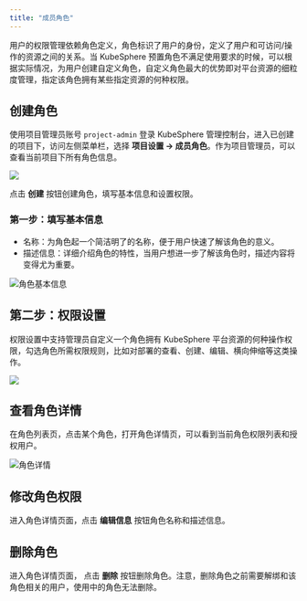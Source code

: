 ```yaml
---
title: "成员角色"
---
```


用户的权限管理依赖角色定义，角色标识了用户的身份，定义了用户和可访问/操作的资源之间的关系。当 KubeSphere 预置角色不满足使用要求的时候，可以根据实际情况，为用户创建自定义角色，自定义角色最大的优势即对平台资源的细粒度管理，指定该角色拥有某些指定资源的何种权限。

## 创建角色  

使用项目管理员账号 `project-admin` 登录 KubeSphere 管理控制台，进入已创建的项目下，访问左侧菜单栏，选择 **项目设置 → 成员角色**。作为项目管理员，可以查看当前项目下所有角色信息。  

![](https://pek3b.qingstor.com/kubesphere-docs/png/20190514094713.png)

点击 **创建** 按钮创建角色，填写基本信息和设置权限。

### 第一步：填写基本信息

- 名称：为角色起一个简洁明了的名称，便于用户快速了解该角色的意义。
- 描述信息：详细介绍角色的特性，当用户想进一步了解该角色时，描述内容将变得尤为重要。

![角色基本信息](/ae-role-basic.png)

## 第二步：权限设置

权限设置中支持管理员自定义一个角色拥有 KubeSphere 平台资源的何种操作权限，勾选角色所需权限规则，比如对部署的查看、创建、编辑、横向伸缩等这类操作。

![](/ae-role-setting.png)


## 查看角色详情  

在角色列表页，点击某个角色，打开角色详情页，可以看到当前角色权限列表和授权用户。

![角色详情](/ae-role-details.png)

## 修改角色权限  

进入角色详情页面，点击 **编辑信息** 按钮角色名称和描述信息。

## 删除角色  

进入角色详情页面， 点击 **删除** 按钮删除角色。注意，删除角色之前需要解绑和该角色相关的用户，使用中的角色无法删除。

